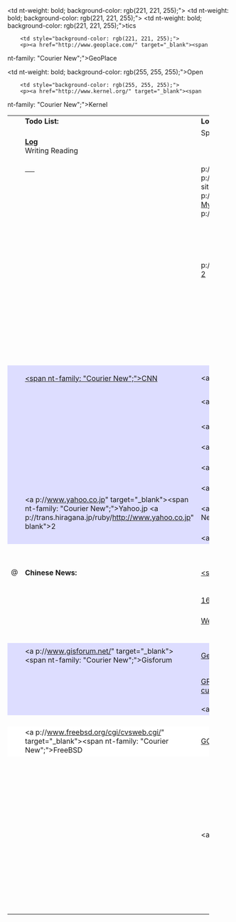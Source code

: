 <html>
<head></head>
<body>
  <table style="border-collapse: collapse; width: 90%;"
" cellpadding="0" cellspacing="0">
    <tbody>
      <tr>
        <td></td>
        <td style="font-weight: bold;">Todo List:</td>
        <td style="font-weight: bold;">Long-term </td>
        <td style="font-weight: bold;">Learning </td>
        <td style="font-weight: bold;"><br>
        </td>
        <td style="font-weight: bold;"></td>
        <td style="font-weight: bold;">Others</td>
      </tr>
      <tr>
        <td style="vertical-align: top;"> </td>
        <td style="vertical-align: top;"> <br>
        <a href="working_log.html"><b>Log</b></a><br>
        <a
ps://spreadsheets.google.dedform?key=0Ag686cZKEWOcdDhseUozaEFtaVUxQktfUUctdHlGenc">Writing
        <a
p://spreadsheets.google.com/pub?key=t8lyJ3hAmiU1BK_QG-tyFzw&amp;ue&amp;gid=0&amp;output=html">Reading</a>
        <br>
        <br>
        <a href="links.html">&nbsp;&nbsp;&nbsp;&nbsp;&nbsp;</a>
        </td>
        <td style="vertical-align: top;">SpatialXGIS<br>



        <td style="vertical-align: top;">OpenGL<br>
        <a
p://www.blender.org/education-help/tutorials/">Bldr</a> <a
blank"
p://usa.autodesk.com/adsk/servlet/item?siteID=123112&amp;8&amp;linkID=9241175">Max</a>
        <a target="_blank"
p://www.newtek.com/lightwave/tutorials.php">LW</a><br>
        <a href="http://www.mysql.com">Mysql</a> <a
p://www.postgresql.org/docs/current/static/internals.html">1</a>
        <a href="http://www.odbms.org/downloads.html">2</a> <br>

        <td style="vertical-align: top;">Data mining<br>
>
        <a href="http://rst.gsfc.nasa.gov/">RS</a><br>
        <a
p://netcourse.cug.edu.cn:7310/netstudy/1jpkc/gswdsx/index.htm">a>
        <a href="http://atlas.tju.edu.cn/webclass/gchdzh/">2</a>
        </td>
        <td style="vertical-align: top;"><a
p://www.geo.informatik.uni-bonn.de/index_en.html">STGIS</a><br>
        <a href="http://www.cs.umd.edu/%7Ebsnam/">Index</a><br>
        <a target="_blank"
p://www.particle.kth.se/%7Elindsey/JavaCourse/">Java</a><br>
        </td>
        <td style="vertical-align: top;"> <a
p://www.englishclub.com/index.htm">English</a><br>
        <a target="_blank"
p://ocw.mit.edu/OcwWeb/Foreign-Languages-and-Literatures/index.uages
        </a>&nbsp; <a target="_blank"
p://www.coelang.tufs.ac.jp/modules/index.html">1 </a> &nbsp;
        <a target="_blank" href="http://www.for68.com/">2 </a><br>
        <a target="_blank"
p://www.tufs.ac.jp/common/fs/asw/ara/2/index.htm">Arabic </a>&
        <a target="_blank"
p://www.for68.com/web/alby/">1 </a>&nbsp; <a target="_blank"
p://homepage2.nifty.com/arabiya/">2 </a><br>
        <a target="_blank"
p://www.spaingo.jp/index.html">Spanish </a>&nbsp; <a
blank" href="http://www.for68.com/asp/xbyy/index.asp">1 </a>&nbsp

        </td>
      </tr>
      <tr style="height: 13.5pt;">
        <td></td>
        <td></td>
        <td colspan="2"></td>
        <td colspan="2"></td>
        <td></td>
        <td></td>
      </tr>
      <tr style="height: 13.5pt;">
        <td style="background-color: rgb(221, 221, 255);">
        <p></p>
        </td>
        <td
nt-weight: bold; background-color: rgb(221, 221, 255);"><span
nt-family: &quot;Courier New&quot;;">Globle News:</span></td>
        <td style="background-color: rgb(221, 221, 255);">
        <p><a href="http://www.yahoo.com/" target="_blank"><span
nt-family: &quot;Courier New&quot;;">Yahoo</span></a></p>
        </td>
        <td style="background-color: rgb(221, 221, 255);">
        <p =""><a
p://www.ddinews.gov.in/International/" target="_blank"><span
nt-family: &quot;Courier New&quot;;">DDINews</span></a></p>
        </td>
        <td style="background-color: rgb(221, 221, 255);">
        <p =""><a href="http://www.nytimes.com/"
blank"><span style="font-family: &quot;Courier New&quot;;">span></a></p>
        </td>
        <td style="background-color: rgb(221, 221, 255);">
        <p =""><a href="http://www.worldnews.com/"
blank"><span style="font-family: &quot;Courier New&quot;;"></span></a></p>
        </td>
        <td style="background-color: rgb(221, 221, 255);">
        <p =""><a href="http://www.foxnews.com/"
blank"><span style="font-family: &quot;Courier New&quot;;">span></a></p>
        </td>
        <td>
        <p =""><a href="http://www.asia1.com.sg/"
blank"><span style="font-family: &quot;Courier New&quot;;"><br>
        </span></a></p>
        </td>
      </tr>
      <tr style="height: 13.5pt;">
        <td style="background-color: rgb(221, 221, 255);">
        <p></p>
        </td>
        <td
nt-weight: bold; background-color: rgb(221, 221, 255);"></td>
        <td style="background-color: rgb(221, 221, 255);">
        <p><a href="http://www.cnn.com/" target="_blank"><span
nt-family: &quot;Courier New&quot;;">CNN</span></a></p>
        </td>
        <td style="background-color: rgb(221, 221, 255);">
        <p><a href="http://www.timesonline.co.uk/"
blank"><span style="font-family: &quot;Courier New&quot;;">Times<></p>
        </td>
        <td style="background-color: rgb(221, 221, 255);"><a
blank" href="http://english.aljazeera.net/">Aljazeera</a></td>
        <td style="background-color: rgb(221, 221, 255);">
        <p><a href="http://www.usatoday.com/" target="_blank"><span
nt-family: &quot;Courier New&quot;;">USAToday</span></a></p>
        </td>
        <td style="background-color: rgb(221, 221, 255);">
        <p><a href="http://www.asia1.com.sg/" target="_blank"><span
nt-family: &quot;Courier New&quot;;">Asia1</span></a></p>
        </td>
        <td>
        <p><a href="http://www.nikkei.co.jp/" target="_blank"><span
nt-family: &quot;Courier New&quot;;"><br>
        </span></a></p>
        </td>
      </tr>
      <tr>
        <td style="background-color: rgb(221, 221, 255);"></td>
        <td style="background-color: rgb(221, 221, 255);"></td>
        <td style="background-color: rgb(221, 221, 255);"><a
blank" href="http://www.scmp.com/">SCMP</a></td>
        <td style="background-color: rgb(221, 221, 255);"><a
blank" href="http://www.washingtonpost.com/">WashPost</a></td>
        <td style="background-color: rgb(221, 221, 255);"><a
blank" href="http://online.wsj.com/public/us">WSJ</a></td>
        <td style="background-color: rgb(221, 221, 255);"><a
blank" href="http://www.foreignaffairs.com/">ForeignAffairs</a></
        <td style="background-color: rgb(221, 221, 255);"><a
blank" href="http://mitworld.mit.edu">MITVideo</a></td>
        <td></td>
      </tr>
      <tr>
        <td style="background-color: rgb(221, 221, 255);"></td>
        <td style="background-color: rgb(221, 221, 255);"></td>
        <td style="background-color: rgb(221, 221, 255);"><a
blank" href="http://www.npr.org">NPR</a></td>
        <td style="background-color: rgb(221, 221, 255);"><a
blank" href="http://www.state.gov/r/pa/prs/dpb/">US-Dept.State</a
        <td style="background-color: rgb(221, 221, 255);"><a
blank" href="http://www.voanews.com/specialenglish/index.cfm">VOA
        <td style="background-color: rgb(221, 221, 255);"><a
blank" href="http://www.nba.com">NBA</a></td>
        <td style="background-color: rgb(221, 221, 255);"><a
blank" href="http://www.learner.org">Learner</a></td>
        <td></td>
      </tr>
      <tr>
        <td style="background-color: rgb(221, 221, 255);"></td>
        <td style="background-color: rgb(221, 221, 255);"></td>
        <td style="background-color: rgb(221, 221, 255);"><a
p://www.reuters.com/">Reuters</a></td>
        <td style="background-color: rgb(221, 221, 255);"><a
p://www.time.com">Time</a></td>
        <td style="background-color: rgb(221, 221, 255);"><a
p://www.france24.com/en/">France24</a></td>
        <td style="background-color: rgb(221, 221, 255);"><a
p://www.sciencedaily.com/">SciDaily</a></td>
        <td style="background-color: rgb(221, 221, 255);"><a
blank" href="http://www.bloomberg.com/">Bloomberg</a></td>
        <td></td>
      </tr>
      <tr>
        <td style="background-color: rgb(221, 221, 255);"></td>
        <td style="background-color: rgb(221, 221, 255);"></td>
        <td style="background-color: rgb(221, 221, 255);"><a
p://www.alarabiya.net/english/">AlArabiya</a></td>
        <td style="background-color: rgb(221, 221, 255);"><a
blank" href="http://www.french-news.com/">FrenchNews</a></td>
        <td style="background-color: rgb(221, 221, 255);"><a
blank" href="http://www.thelocal.de/">Germany</a> <a
blank" href="http://www.spiegel.de/international/">1</a> <a
p://www.signandsight.com/">2</a></td>
        <td style="background-color: rgb(221, 221, 255);"><a
blank" href="http://www.helsinkitimes.fi/htimes/">helsinkitimes</
        <td style="background-color: rgb(221, 221, 255);"><a
blank" href="theMassMedia.html">...
@&nbsp; <a target="_blank"
p://www.world-newspapers.com/">...&nbsp;</a>
d>
        <td></td>
      </tr>
      <tr>
        <td style="background-color: rgb(221, 221, 255);"></td>
        <td style="background-color: rgb(221, 221, 255);"></td>
        <td style="background-color: rgb(221, 221, 255);"><a
p://www.rutv.ru">rutv.ru</a></td>
        <td style="background-color: rgb(221, 221, 255);"><a
p://www.ard.de/">ard.de</a></td>
        <td style="background-color: rgb(221, 221, 255);"><a
p://www.zdf.de/">zdf.de</a></td>
        <td style="background-color: rgb(221, 221, 255);"><a
p://www.rtve.es/">rtve.es</a></td>
        <td style="background-color: rgb(221, 221, 255);"><a
p://www.francetv.fr/">francetv.fr</a></td>
        <td></td>
      </tr>
      <tr>
        <td style="background-color: rgb(221, 221, 255);"></td>
        <td
nt-weight: bold; background-color: rgb(221, 221, 255);"></td>
        <td style="background-color: rgb(221, 221, 255);"><a
p://www.yahoo.co.jp" target="_blank"><span
nt-family: &quot;Courier New&quot;;">Yahoo.jp</span></a> <a
p://trans.hiragana.jp/ruby/http://www.yahoo.co.jp"
blank">2</a></td>
        <td style="background-color: rgb(221, 221, 255);"><a
p://www.asahi.com/" target="_blank"><span
nt-family: &quot;Courier New&quot;;">ASAHI</span></a></td>
        <td style="background-color: rgb(221, 221, 255);"><a
p://www.yomiuri.co.jp/" target="_blank"><span
nt-family: &quot;Courier New&quot;;">YOMIURI</span></a></td>
        <td style="background-color: rgb(221, 221, 255);"><a
p://www.mainichi-msn.co.jp/" target="_blank"><span
nt-family: &quot;Courier New&quot;;">Mainichi</span></a></td>
        <td style="background-color: rgb(221, 221, 255);"><a
p://www.nikkei.co.jp/" target="_blank"><span
nt-family: &quot;Courier New&quot;;">Nikkei</span></a></td>
        <td style="background-color: rgb(221, 221, 255);"></td>
      </tr>
      <tr>
        <td style="background-color: rgb(221, 221, 255);"></td>
        <td style="background-color: rgb(221, 221, 255);"></td>
        <td style="background-color: rgb(221, 221, 255);"><a
blank" href="http://timesofindia.indiatimes.com/">indiatimes</a><
        <td style="background-color: rgb(221, 221, 255);"><a
blank" href="http://www.kyodo.co.jp">Kyodo</a></td>
        <td style="background-color: rgb(221, 221, 255);"><a
blank" href="http://www.nikkansports.com/">nikkansports</a></td>
        <td style="background-color: rgb(221, 221, 255);"><a
blank" href="http://www.goo.ne.jp/">goo</a></td>
        <td style="background-color: rgb(221, 221, 255);"><a
blank" href="http://www.gyao.jp/">Gyao</a></td>
        <td style="background-color: rgb(221, 221, 255);"></td>
      </tr>
      <tr>
        <td></td>
        <td></td>
        <td>&nbsp;</td>
        <td></td>
        <td></td>
        <td></td>
        <td></td>
        <td></td>
      </tr>
      <tr style="height: 13.5pt;">
        <td>
        <p>@</p>
        </td>
        <td style="font-weight: bold;">Chinese News:</td>
        <td>
        <p><a href="http://www.qq.com/" target="_blank"><span
nt-family: &quot;Courier New&quot;;">QQ<br>
        </span></a></p>
        </td>
        <td>
        <p><a href="http://www.sohu.com/" target="_blank"><span
nt-family: &quot;Courier New&quot;;">Sohu</span></a></p>
        </td>
        <td>
        <p><a href="http://udn.com/" target="_blank">UDN</a>&nbsp;<a href="http://n.yam.com/" target="_blank">YAM</a></p>
        </td>
        <td>
        <p><a href="http://www.zaobao.com/" target="_blank"><span
nt-family: &quot;Courier New&quot;;">ZaoBao</span></a></p>
        </td>
        <td>
        <p><a href="http://news.chinatimes.com/"
blank"><span style="font-family: &quot;Courier New&quot;;">s<br>
        </span></a></p>
        </td>
        <td>
        <p><a href="http://www.geoplace.com/" target="_blank"><span
nt-family: &quot;Courier New&quot;;"><br>
        </span></a></p>
        </td>
      </tr>
      <tr>
        <td></td>
        <td></td>
        <td><a target="_blank" href="http://www.163.com">163<br>
        </a></td>
        <td><a target="_blank" rel=""
p://www.xinhuanet.com.cn">Xinhua</a></td>
        <td><a target="_blank" href="http://tw.news.yahoo.com">Yahoo.tw</a></td>
        <td><a target="_blank" href="http://hk.yahoo.com">Yahoo.hk</a></td>
        <td><a target="_blank" href="http://www.china.com/">China.com</a></td>
        <td></td>
      </tr>
      <tr>
        <td></td>
        <td></td>
        <td><a target="_blank" href="http://www.wenweipo.com/">Wenweipo</a></td>
        <td><a target="_blank"
p://www.chinareviewnews.com/">chinareview</a></td>
        <td><a target="_blank"
p://www.ifeng.com/">PhoenixTV</a></td>
        <td><a target="_blank" href="http://www.huanqiu.com">Huaqiu</a></td>
        <td><a target="_blank" href="http://www.zdic.net">ZDIC</a></td>
        <td></td>
      </tr>
      <tr>
        <td></td>
        <td></td>
        <td>&nbsp; </td>
        <td></td>
        <td></td>
        <td></td>
        <td></td>
        <td></td>
      </tr>
      <tr style="height: 13.5pt;">
        <td style="background-color: rgb(221, 221, 255);">
        <p></p>
        </td>
        <td
nt-weight: bold; background-color: rgb(221, 221, 255);">tics

        <td style="background-color: rgb(221, 221, 255);">
        <p><a href="http://www.geoplace.com/" target="_blank"><span
nt-family: &quot;Courier New&quot;;">GeoPlace</span></a></p>
        </td>
        <td style="background-color: rgb(221, 221, 255);"> <a
p://www.gisforum.net/" target="_blank"><span
nt-family: &quot;Courier New&quot;;">Gisforum</span></a></td>
        <td style="background-color: rgb(221, 221, 255);">
        <p><a target="_blank" href="http://www.geocomm.com/">Geocomm</a></p>
        </td>
        <td style="background-color: rgb(221, 221, 255);"><a
p://www.gisdevelopment.net/">gisdevelopment</a></td>
        <td style="background-color: rgb(221, 221, 255);">
        <p><a target="_blank" href="http://www.csdn.net">CSDN</a></p>
        </td>
        <td>
        <p></p>
        </td>
      </tr>
      <tr>
        <td style="background-color: rgb(221, 221, 255);"></td>
        <td style="background-color: rgb(221, 221, 255);"></td>
        <td style="background-color: rgb(221, 221, 255);">
        <p><a target="_blank" href="http://grass.itc.it/">GRASS</a><a
blank" href="http://www.sci.osaka-cu.ac.jp/%7Emasumoto/">2</a></p
        </td>
        <td style="background-color: rgb(221, 221, 255);"><a
blank" href="http://52north.org">ILWIS</a></td>
        <td style="background-color: rgb(221, 221, 255);"><a
p://mapserver.gis.umn.edu/">MapServer</a></td>
        <td style="background-color: rgb(221, 221, 255);"><a
blank" href="http://openev.sourceforge.net/">OpenEV</a></td>
        <td style="background-color: rgb(221, 221, 255);"><a
blank" href="http://www.opendx.org/index2.php">OpenDX</a></td>
        <td></td>
      </tr>
      <tr style="height: 13.5pt;">
        <td style="background-color: rgb(221, 221, 255);">
        <p></p>
        </td>
        <td style="background-color: rgb(221, 221, 255);"> </td>
        <td style="background-color: rgb(221, 221, 255);"><a
p://www.web3d.org/">Web3D</a>&nbsp; <a
rning/xj3d.javadoc/">xj3d</a> </td>
        <td style="background-color: rgb(221, 221, 255);"><a
rning/j3d-1_5_2-api-docs">Java3D</a></td>
        <td style="background-color: rgb(221, 221, 255);"></td>
        <td style="background-color: rgb(221, 221, 255);"></td>
        <td style="background-color: rgb(221, 221, 255);"></td>
        <td>
        <p></p>
        </td>
      </tr>
      <tr>
        <td></td>
        <td></td>
        <td>&nbsp; </td>
        <td>&nbsp;</td>
        <td></td>
        <td></td>
        <td></td>
        <td></td>
      </tr>
      <tr style="height: 13.5pt;">
        <td style="background-color: rgb(255, 255, 255);">
        <p></p>
        </td>
        <td
nt-weight: bold; background-color: rgb(255, 255, 255);">Open
>
        <td style="background-color: rgb(255, 255, 255);">
        <p><a href="http://www.kernel.org/" target="_blank"><span
nt-family: &quot;Courier New&quot;;">Kernel</span></a></p>
        </td>
        <td style="background-color: rgb(255, 255, 255);"> <a
p://www.freebsd.org/cgi/cvsweb.cgi/" target="_blank"><span
nt-family: &quot;Courier New&quot;;">FreeBSD</span></a></td>
        <td style="background-color: rgb(255, 255, 255);">
        <p><a target="_blank" href="http://gcc.gnu.org/">GCC</a></p>
        </td>
        <td style="background-color: rgb(255, 255, 255);"><a
p://www.postgresql.org/">Postgresql</a></td>
        <td style="background-color: rgb(255, 255, 255);">
        <p><a target="_blank" href="http://grass.itc.it/"><br>
        </a></p>
        </td>
        <td>
        <p></p>
        </td>
      </tr>
      <tr style="height: 13.5pt;">
        <td>
        <p></p>
        </td>
        <td> </td>
        <td><a
p://www.openscenegraph.org/projects/osg">OpenSceneGraph</a><br>
        </td>
        <td><a href="http://www.gtk.org/">gtk</a></td>
        <td><a target="_blank"
p://www.mcs.anl.gov/research/projects/mpich2/index.php">MPICH</a>
        <td><a href="http://freecomputerbooks.com/">Books</a></td>
        <td><a
p://stommel.tamu.edu/%7Ebaum/programming.html">Tips</a> <a
p://www.okisoft.co.jp/esc/whitepaper.html">1</a>

        </td>
        <td>
        <p></p>
        </td>
      </tr>
      <tr>
        <td></td>
        <td></td>
        <td><a href="learning/java/docs">Java Doc</a></td>
        <td><a href="http://www.meshplex.org/wiki/Main_Page">meshplex</a></td>
        <td><a href="http://www.mindview.net/Books/">Think in

        <td><a target="_blank"
p://park15.wakwak.com/%7Eunixlife/">TipNIX</a></td>
        <td></td>
        <td></td>
      </tr>
    </tbody>
  </table>
</body>
</html>
